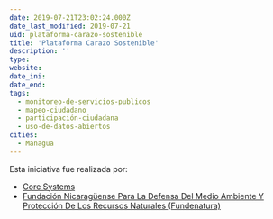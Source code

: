 ```yaml
---
date: 2019-07-21T23:02:24.000Z
date_last_modified: 2019-07-21
uid: plataforma-carazo-sostenible
title: 'Plataforma Carazo Sostenible'
description: ''
type: 
website: 
date_ini: 
date_end: 
tags:
  - monitoreo-de-servicios-publicos
  - mapeo-ciudadano
  - participación-ciudadana
  - uso-de-datos-abiertos
cities: 
  - Managua
---
```


Esta iniciativa fue realizada por:

- [Core Systems](/organizaciones/core-systems)
- [Fundación Nicaragüense Para La Defensa Del Medio Ambiente Y Protección De Los Recursos Naturales (Fundenatura)](/organizaciones/fundacion-nicaraguense-para-la-defensa-del-medio-ambiente-y-proteccion-de-los-recursos-naturales-fundenatura)
